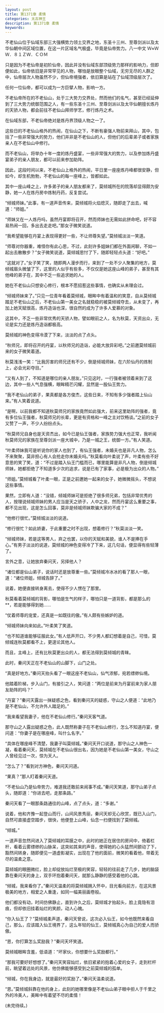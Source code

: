 ```yaml
---
layout: post
title: 第1371章 柔情
categories: 太古神王
description: 第1371章 柔情
keywords:
---
```


不老仙山位于仙域东部三大强横势力领土交界之地，东圣十三州、至尊剑派以及太华仙朝中间区域位置，在这一片区域名气极盛，毕竟是仙帝势力。八一中文 Ｗ≈ＷＷ．８１ＺＷ．ＣＯＭ

只是因为不老仙帝是初阶仙帝，因此并没有仙域东部顶级势力那样的影响力，但即便如此，仙帝依旧是非常罕见的人物，哪怕是放眼整个仙域，无穷无尽的人群之中，仙帝层次人物虽然不少，但仙帝境强者，依旧算是站在了仙域顶级层次了。

任何一位仙帝，都可以成为一方巨擘人物，影响一方。

不老仙帝所在的不老仙山，处于三大势力交界处，然而他们的名气，甚至已经延伸到了三大势力统御范围之人，有一些东圣十三州、至尊剑派以及太华仙朝擅长炼丹的天骄人物，都会前往不老仙山拜师学艺，修行炼丹之术。

在仙域东部，不老仙帝绝对是炼丹界顶级人物之一了。

这些日的不老仙山格外的热闹，在仙山之下，不断有豪强人物前来拜山，其中，包括了一些非常强大的势力，他们并非是不老仙山的人，但他们的后辈弟子或者家族亲人在不老仙山中修行。

而不老仙山，将举办十年一度的炼丹盛宴，一些非常强大的势力，以及参加炼丹盛宴弟子的亲人朋友，都可以前来参加助阵。

因此，这段时间以来，不老仙山上格外的热闹，平日里一座座炼丹峰都很安静，但如今，却生机勃勃，不老仙山的每一座峰上，皆都如此。

其中一座山峰之上，许多弟子的亲人朋友都来了，莫倾城所在的院落却显得颇为安静，她一人在炼丹房中炼制丹药，反复尝试。

“倾城师妹。”此事，有一道声音传来，莫倾城将火焰熄灭，随即走了出去，喊道：“师姐。”

“师妹又在一人炼丹吗，虽然丹宴即将召开，然而师妹也无需如此拼命吧，好不容易热闹一回，多出去走走吧。”那女子微笑说道。

“我希望能够在丹宴上表现得更好一些，不让师尊失望。”莫倾城淡淡一笑道。

“师尊对你器重，难怪你有此心思，不过，此刻许多姐妹们都在外面闲聊，不如一起出去散散步？”女子微笑说道，莫倾城思忖了下，随即轻轻点头道：“好吧。”

“这就对了。”女子笑了笑，随即两人漫步而行，来到了一处不少人聚集的地方，莫倾城眉头微皱了下，这里的人似乎有些多，不仅仅是她这座山峰的弟子，甚至有其他峰的弟子在，其中不乏一些追求她的人。

她在不老仙山只想安心修行，根本不愿招惹这些事情，也确实从未理会过。

“倾城师妹来了。”只见一位青年看着莫倾城，眼眸中有着温和的笑意，自从莫倾城踏足不老仙山之后，不老仙山第一美女之名就稳稳的被莫倾城夺去，从未变了，再加上她天赋很高，炼丹造诣也深，很自然的成为了许多人爱慕的对象。

这其中，不乏一些非常优秀的天骄人物，譬如眼前之人，名为秋莫，天资出众，无论是实力还是炼丹造诣都极高。

莫倾城的神色变得冷漠了下来，淡淡的点了点头。

“秋师兄，即将召开的丹宴，以秋师兄的造诣，必能大放异彩吧。”之前邀莫倾城前来的女子微笑着道。

秋莫浅浅一笑：“比我厉害的师兄还有不少，倒是倾城师妹，在六阶仙丹的炼制上，必会光彩夺目。”

“又有人到了，不知道是哪位的亲人朋友。”只见这时，一行强者被领着来到了这边，其中一些人气息强横，眼眸精芒闪耀，显然是一股仙王势力。

“我不老仙山的弟子，果真都是各方俊杰，这些日来，不知有多少强者踏上仙山来。”有人笑着说道。

“是啊，以前我都不知道秋莫师兄的家族竟然如此强大，前来这里助阵的强者，竟有多位仙王强者，秋莫师兄的长辈，更是有资格和一峰之主对饮畅谈。”之前的女子又赞了一声，不少人纷纷点头。

“秋莫师兄自身也是天资杰出，如今已是仙王强者，家族势力强大也正常，我听闻秋莫师兄的家族在至尊剑派一座大城中，乃是一城之王，统御一方。”有人笑道。

“叶柔师妹我可是听说你的家人也到了，有仙王强者，未婚夫也是非凡人物，怎么不来聚聚，莫非担心有人会抢走你未婚夫吗。”秋莫看向叶柔说了声，叶柔有些不好意思的笑了笑，道：“不过是踏入仙王门槛而已，哪里能算是非凡人物，倒是倾城师妹，她都拒绝了不知道多少次的追求，说是已有了家事，必是极为出众的人物。”

“师姐。”莫倾城看了叶柔一眼，正是之前邀她一起来的女子，她微微摇头，不想说这些事情。

果然，立即有人道：“没错，倾城师妹可是拒绝了很多师兄弟，包括非常优秀的人，按理说倾城师妹的男人应当是天之骄子，人中之龙，然而丹宴这么重要之事，都不见出现，这是怎么回事，莫非是倾城师妹欺骗大家的不成？”

“他修行很忙。”莫倾城淡淡的说道。

“修行很忙？如此娇妻，于此重要之时不出现，想着修行？”秋莫淡淡一笑。

“倾城师妹，若是这等男人，弃之也罢，以你的天赋和美貌，谁人不是捧在手心。”有男子淡淡的说道，莫倾城的神色变得冷了下来，这几句话，便显得有些轻薄了。

言外之意，让她放弃秦问天，另择他人？

“诸位都是仙山弟子，说话时还是放尊重一些。”莫倾城冷冰冰的看了那人一眼，道：“诸位师姐，倾城告辞了。”

说着，她便直接转身离去，使得不少人愣在了那里。

秋莫看着莫倾城的背影，哪怕是生气的样子，哪怕只是一道背影，都是那么的**，若是能够得到她……

“仗着师尊的宠爱，还真是一如既往的傲。”有人颇有些嫉妒的道。

“倾城师妹向来如此。”叶柔笑了笑道。

“也不知道谁能够征服此女。”有人低声开口，不少男人都幻想着是自己，可惜，莫倾城连秋莫都看不上，更遑论其他人。

而且，主峰上，还有比秋莫更出众的人，都无法得到莫倾城的青睐。

此时，秦问天正在不老仙山的山脚下，山门之处。

“真是好地方。”秦问天抬头看了一眼这座不老仙山，仙气浓郁，宛若缥缈仙境。

他踏着阶梯，步入山门，有接引之人，笑问道：“两位是前来为丹宴前来为家人朋友助阵的吗？”

“丹宴？”秦问天露出一抹疑惑之色，看到秦问天的疑惑，守山之人便道：“此地乃是不老仙山，不允许外人踏足的。”

“我来看望我妻子，他在不老仙山修行。”秦问天客气道。

那守山之人露出疑惑之色，此人既然称妻子在不老仙山修行，怎么不知道丹宴，便问道：“你妻子是在哪座峰，叫什么名字。”

“具体在哪座峰不清楚，我妻子叫莫倾城。”秦问天开口说道，那守山之人神色一凝，看着秦问天，莫倾城在不老仙山很出名，因为她是不老仙山第一美女，守山之人曾经见过一次，惊为天人。

“怎么了？”看到对方神色，秦问天问道。

“果真？”那人盯着秦问天道。

“不老仙山乃是仙帝势力，难道我还敢前来闹事不成。”秦问天笑道，那守山弟子点头，随即道：“你进去吧，走那条路。”

秦问天看了一眼那条路通往的山峰，点了点头，道：“多谢。”

说着，他和齐豫一起登山而行，山间风景秀丽，秦问天却无心欣赏，既已入山门，自然可直接虚空踏步，很快，他便登上山峰，仙念一扫便找到了莫倾城。

“倾城。”

一道声音忽然间进入了莫倾城的耳膜之中，此时的她正在居住的房间中，倚着栏杆，看着云雾缥缈的山脉呆，这突如其来的声音，使得她的心头猛然间颤动了下，豁然间转身，随即便见一道虚影凝实，出现在了他的面前，微笑的看着他，带着无尽的温柔之意。

莫倾城的眼圈微红，脸上却绽放灿烂至极的笑容，轻轻的往前走了几步，她的脑袋靠在秦问天的身上，双手环抱着秦问天，就那么静静的感受着他的心跳。

“倾城，我来看你了。”秦问天温柔的将莫倾城拥入怀中，目光看向前方，在这风景极美的地方，相爱之人重逢，如同一幅美丽画卷般。

他们都没有动，时间仿佛静止，直到许久之后，莫倾城才抬起头，脸上竟隐有泪痕，但却依旧挂着灿烂的笑颜，动人心魄。

“你入仙王了？”莫倾城柔声道，秦问天曾说，这次必入仙王，如今他既然来看自己，那么，应该踏入仙王境界了，这么年轻的仙王，莫倾城真心为自己的爱人而骄傲。

“恩，你打算怎么奖励我？”秦问天坏笑道。

莫倾城眼眸含羞，低语道：“坏家伙，你想要什么奖励都行。”

“那我可要好好想想了。”秦问天笑容灿烂，依旧紧紧的抱着心爱的女子，走到栏杆前，眺望着远处的风景，他仿佛能够感受到之前莫倾城的孤单。

“倾城，你在我身边，就是最好的奖励了。”秦问天温柔说道。

“恩。”莫倾城斜靠在他的身上，此刻的她哪里像是不老仙山弟子眼中拒人于千里之外的冷美人，美眸中有着望不尽的柔情！

(未完待续。)
